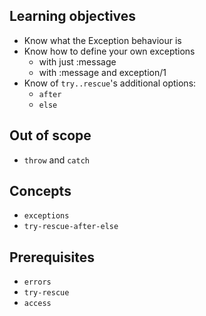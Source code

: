 ## Learning objectives

- Know what the Exception behaviour is
- Know how to define your own exceptions
  - with just :message
  - with :message and exception/1
- Know of `try..rescue`'s additional options:
  - `after`
  - `else`

## Out of scope

- `throw` and `catch`

## Concepts

- `exceptions`
- `try-rescue-after-else`

## Prerequisites

- `errors`
- `try-rescue`
- `access`